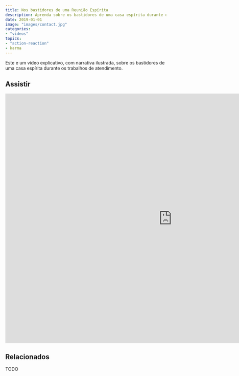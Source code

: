 ```yaml
---
title: Nos bastidores de uma Reunião Espírita
description: Aprenda sobre os bastidores de uma casa espírita durante os trabalhos de atendimento.
date: 2019-01-01
image: "images/contact.jpg"
categories: 
- "videos"
topics: 
- "action-reaction"
- karma
---
```


Este e um vídeo explicativo, com narrativa ilustrada, sobre os bastidores de uma casa espírita durante os trabalhos de atendimento.

## Assistir
<iframe width="1041" height="781" src="https://www.youtube.com/embed/NbIKx2Zu9Hc" frameborder="0" allow="accelerometer; autoplay; encrypted-media; gyroscope; picture-in-picture" allowfullscreen></iframe>

## Relacionados
TODO


